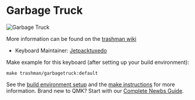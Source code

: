 # Garbage Truck

![Garbage Truck](https://trashman.wiki/photos/garbage-truck/garbage_truck-rev1_complete_hub.jpg)

More information can be found on the [trashman wiki](https://trashman.wiki/keyboards/garbage-truck)

* Keyboard Maintainer: [Jetpacktuxedo](https://github.com/jetpacktuxedo)

Make example for this keyboard (after setting up your build environment):

    make trashman/garbagetruck:default

See the [build environment setup](https://docs.qmk.fm/#/getting_started_build_tools) and the [make instructions](https://docs.qmk.fm/#/getting_started_make_guide) for more information. Brand new to QMK? Start with our [Complete Newbs Guide](https://docs.qmk.fm/#/newbs).
